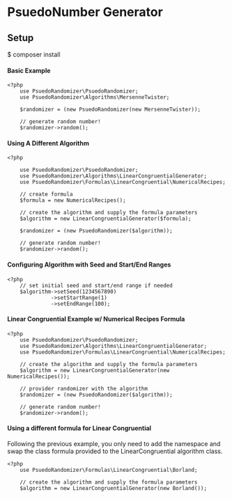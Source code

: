 # PsuedoNumber Generator

## Setup

$ composer install

#### Basic Example

    <?php
        use PsuedoRandomizer\PsuedoRandomizer;
        use PsuedoRandomizer\Algorithms\MersenneTwister;
        
        $randomizer = (new PsuedoRandomizer(new MersenneTwister));
        
        // generate random number!
        $randomizer->random();
        
#### Using A Different Algorithm

    <?php
    
        use PsuedoRandomizer\PsuedoRandomizer;
        use PsuedoRandomizer\Algorithms\LinearCongruentialGenerator;
        use PsuedoRandomizer\Formulas\LinearCongruential\NumericalRecipes;
            
        // create formula
        $formula = new NumericalRecipes();
            
        // create the algorithm and supply the formula parameters
        $algorithm = new LinearCongruentialGenerator($formula);
        
        $randomizer = (new PsuedoRandomizer($algorithm));
            
        // generate random number!
        $randomizer->random();
            
#### Configuring Algorithm with Seed and Start/End Ranges
      
    <?php
        // set initial seed and start/end range if needed
        $algorithm->setSeed(1234567890)
                  ->setStartRange(1)
                  ->setEndRange(100);


#### Linear Congruential Example w/ Numerical Recipes Formula
    
    <?php
        use PsuedoRandomizer\PsuedoRandomizer;
        use PsuedoRandomizer\Algorithms\LinearCongruentialGenerator;
        use PsuedoRandomizer\Formulas\LinearCongruential\NumericalRecipes;
        
        // create the algorithm and supply the formula parameters
        $algorithm = new LinearCongruentialGenerator(new NumericalRecipes());
        
        // provider randomizer with the algorithm
        $randomizer = (new PsuedoRandomizer($algorithm));
        
        // generate random number!
        $randomizer->random();
    
#### Using a different formula for Linear Congruential

Following the previous example, you only need to add the namespace and swap the class formula provided to the LinearCongruential algorithm class.

    <?php
        use PsuedoRandomizer\Formulas\LinearCongruential\Borland;
        
        // create the algorithm and supply the formula parameters
        $algorithm = new LinearCongruentialGenerator(new Borland());